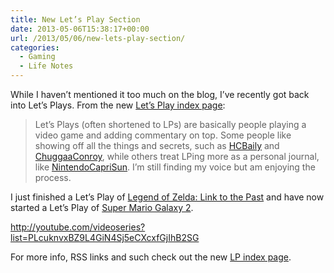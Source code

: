 ```yaml
---
title: New Let’s Play Section
date: 2013-05-06T15:38:17+00:00
url: /2013/05/06/new-lets-play-section/
categories:
  - Gaming
  - Life Notes
---
```


While I haven&#8217;t mentioned it too much on the blog, I&#8217;ve recently got back into Let&#8217;s Plays. From the new [Let&#8217;s Play index page][1]:

> Let&#8217;s Plays (often shortened to LPs) are basically people playing a video game and adding commentary on top. Some people like showing off all the things and secrets, such as [HCBaily][2] and [ChuggaaConroy][3], while others treat LPing more as a personal journal, like [NintendoCapriSun][4]. I&#8217;m still finding my voice but am enjoying the process.

I just finished a Let&#8217;s Play of [Legend of Zelda: Link to the Past][5] and have now started a Let&#8217;s Play of [Super Mario Galaxy 2][6].

<http://youtube.com/videoseries?list=PLcuknvxBZ9L4GiN4Sj5eCXcxfGjIhB2SG>

For more info, RSS links and such check out the new [LP index page][1].

[1]: http://mikezornek.com/lets-play-video-games/
[2]: http://www.youtube.com/user/HCBailly
[3]: http://www.youtube.com/user/chuggaaconroy
[4]: http://www.youtube.com/user/NintendoCapriSun
[5]: http://www.youtube.com/playlist?list=PLcuknvxBZ9L44RNgtCXdt_dEGCEMLIlH5
[6]: http://www.youtube.com/playlist?list=PLcuknvxBZ9L4GiN4Sj5eCXcxfGjIhB2SG
